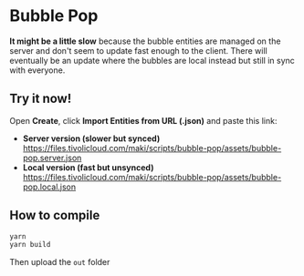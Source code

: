 # Bubble Pop

**It might be a little slow** because the bubble entities are managed on the server and don't seem to update fast enough to the client. There will eventually be an update where the bubbles are local instead but still in sync with everyone.

## Try it now!

Open **Create**, click **Import Entities from URL (.json)** and paste this link:

-   **Server version (slower but synced)**
    <br>
    https://files.tivolicloud.com/maki/scripts/bubble-pop/assets/bubble-pop.server.json
-   **Local version (fast but unsynced)**
    <br>
    https://files.tivolicloud.com/maki/scripts/bubble-pop/assets/bubble-pop.local.json

## How to compile

```bash
yarn
yarn build
```

Then upload the `out` folder
